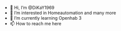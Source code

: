 - 👋 Hi, I’m @DiKaY1969
- 👀 I’m interested in Homeautomation and many more
- 🌱 I’m currently learning Openhab 3
- 📫 How to reach me here

<!---
DiKaY1969/DiKaY1969 is a ✨ special ✨ repository because its `README.md` (this file) appears on your GitHub profile.
You can click the Preview link to take a look at your changes.
--->
